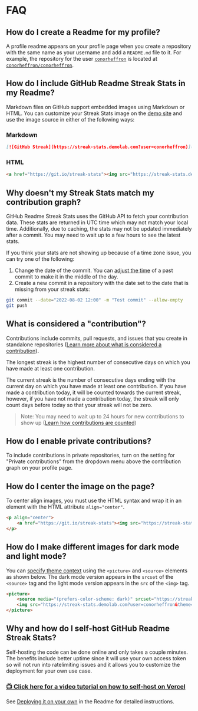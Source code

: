 # FAQ

## How do I create a Readme for my profile?

A profile readme appears on your profile page when you create a repository with the same name as your username and add a `README.md` file to it. For example, the repository for the user [`conorheffron`](https://github.com/conorheffron) is located at [`conorheffron/conorheffron`](https://github.com/conorheffron/conorheffron).

## How do I include GitHub Readme Streak Stats in my Readme?

Markdown files on GitHub support embedded images using Markdown or HTML. You can customize your Streak Stats image on the [demo site](https://streak-stats.demolab.com/demo/) and use the image source in either of the following ways:

### Markdown

```md
[![GitHub Streak](https://streak-stats.demolab.com?user=conorheffron)](https://git.io/streak-stats)
```

### HTML

<!-- prettier-ignore-start -->
```html
<a href="https://git.io/streak-stats"><img src="https://streak-stats.demolab.com?user=conorheffron"/></a>
```
<!-- prettier-ignore-end -->

## Why doesn't my Streak Stats match my contribution graph?

GitHub Readme Streak Stats uses the GitHub API to fetch your contribution data. These stats are returned in UTC time which may not match your local time. Additionally, due to caching, the stats may not be updated immediately after a commit. You may need to wait up to a few hours to see the latest stats.

If you think your stats are not showing up because of a time zone issue, you can try one of the following:

1. Change the date of the commit. You can [adjust the time](https://codewithhugo.com/change-the-date-of-a-git-commit/) of a past commit to make it in the middle of the day.
2. Create a new commit in a repository with the date set to the date that is missing from your streak stats:

```bash
git commit --date="2022-08-02 12:00" -m "Test commit" --allow-empty
git push
```

## What is considered a "contribution"?

Contributions include commits, pull requests, and issues that you create in standalone repositories ([Learn more about what is considered a contribution](https://docs.github.com/articles/why-are-my-contributions-not-showing-up-on-my-profile)).

The longest streak is the highest number of consecutive days on which you have made at least one contribution.

The current streak is the number of consecutive days ending with the current day on which you have made at least one contribution. If you have made a contribution today, it will be counted towards the current streak, however, if you have not made a contribution today, the streak will only count days before today so that your streak will not be zero.

> Note: You may need to wait up to 24 hours for new contributions to show up ([Learn how contributions are counted](https://docs.github.com/articles/why-are-my-contributions-not-showing-up-on-my-profile))

## How do I enable private contributions?

To include contributions in private repositories, turn on the setting for "Private contributions" from the dropdown menu above the contribution graph on your profile page.

## How do I center the image on the page?

To center align images, you must use the HTML syntax and wrap it in an element with the HTML attribute `align="center"`.

<!-- prettier-ignore-start -->
```html
<p align="center">
    <a href="https://git.io/streak-stats"><img src="https://streak-stats.demolab.com?user=conorheffron"/></a>
</p>
```
<!-- prettier-ignore-end -->

## How do I make different images for dark mode and light mode?

You can [specify theme context](https://github.blog/changelog/2022-05-19-specify-theme-context-for-images-in-markdown-beta/) using the `<picture>` and `<source>` elements as shown below. The dark mode version appears in the `srcset` of the `<source>` tag and the light mode version appears in the `src` of the `<img>` tag.

<!-- prettier-ignore-start -->
```html
<picture>
    <source media="(prefers-color-scheme: dark)" srcset="https://streak-stats.demolab.com?user=conorheffron&theme=dark" />
    <img src="https://streak-stats.demolab.com?user=conorheffron&theme=default" />
</picture>
```
<!-- prettier-ignore-end -->

## Why and how do I self-host GitHub Readme Streak Stats?

Self-hosting the code can be done online and only takes a couple minutes. The benefits include better uptime since it will use your own access token so will not run into ratelimiting issues and it allows you to customize the deployment for your own use case.

### [📺 Click here for a video tutorial on how to self-host on Vercel](https://www.youtube.com/watch?v=maoXtlb8t44)

See [Deploying it on your own](https://github.com/conorheffron/github-readme-streak-stats?tab=readme-ov-file#-deploying-it-on-your-own) in the Readme for detailed instructions.
